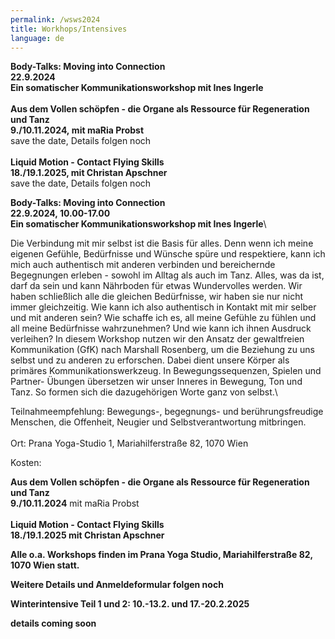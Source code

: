 ```yaml
---
permalink: /wsws2024
title: Workhops/Intensives
language: de
---
```

**Body-Talks: Moving into Connection**\
**22.9.2024**\
**Ein somatischer Kommunikationsworkshop mit Ines Ingerle**\
\
**Aus dem Vollen schöpfen - die Organe als Ressource für Regeneration und Tanz**\
**9./10.11.2024, mit maRia Probst**\
save the date, Details folgen noch\
\
**Liquid Motion - Contact Flying Skills**\
**18./19.1.2025, mit Christan Apschner**\
save the date, Details folgen noch

**Body-Talks: Moving into Connection \
22.9.2024, 10.00-17.00**\
**Ein somatischer Kommunikationsworkshop mit Ines Ingerle**\

Die Verbindung mit mir selbst ist die Basis für alles. Denn wenn ich meine eigenen Gefühle,
Bedürfnisse und Wünsche spüre und respektiere, kann ich mich auch authentisch mit anderen
verbinden und bereichernde Begegnungen erleben - sowohl im Alltag als auch im Tanz. Alles, was
da ist, darf da sein und kann Nährboden für etwas Wundervolles werden. Wir haben schließlich
alle die gleichen Bedürfnisse, wir haben sie nur nicht immer gleichzeitig.
Wie kann ich also authentisch in Kontakt mit mir selber und mit anderen sein?
Wie schaffe ich es, all meine Gefühle zu fühlen und all meine Bedürfnisse wahrzunehmen?
Und wie kann ich ihnen Ausdruck verleihen?
In diesem Workshop nutzen wir den Ansatz der gewaltfreien Kommunikation (GfK) nach Marshall
Rosenberg, um die Beziehung zu uns selbst und zu anderen zu erforschen. Dabei dient unsere
Körper als primäres Kommunikationswerkzeug. In Bewegungssequenzen, Spielen und Partner-
Übungen übersetzen wir unser Inneres in Bewegung, Ton und Tanz. So formen sich die
dazugehörigen Worte ganz von selbst.\

Teilnahmeempfehlung: Bewegungs-, begegnungs- und berührungsfreudige Menschen, die
Offenheit, Neugier und Selbstverantwortung mitbringen.\
\
Ort: Prana Yoga-Studio 1, Mariahilferstraße 82, 1070 Wien

Kosten: 

**Aus dem Vollen schöpfen - die Organe als Ressource für Regeneration und Tanz**\
**9./10.11.2024** mit maRia Probst\
\
**Liquid Motion - Contact Flying Skills**\
**18./19.1.2025 mit Christan Apschner**

**Alle o.a. Workshops finden im Prana Yoga Studio, Mariahilferstraße 82, 1070 Wien statt.**

**Weitere Details und Anmeldeformular folgen noch**

**Winterintensive Teil 1 und 2: 10.-13.2. und 17.-20.2.2025**

**details coming soon**
